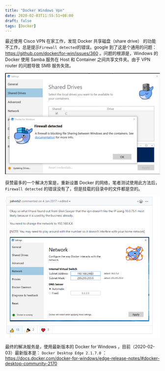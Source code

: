 ```yaml
---
title: "Docker Windows Vpn"
date: 2020-02-03T11:55:51+08:00
draft: false
tags: [Docker]
---
```


最近使用 Cisco VPN 在家工作，发现 Docker 共享磁盘（share drive） 的功能不工作，总是提示`Firewall detected`的错误。google 到了这是个通用的问题： https://github.com/docker/for-win/issues/360 。问题的根源是，Windows 的 Docker 使用 Samba 服务在 Host 和 Container 之间共享文件夹。由于 VPN router 的问题导致 SMB 服务失效。 

![1580702379851](docker-windows-vpn.assets/1580702379851.png)

获赞最多的一个解决方案是，重新设置 Docker 的网络，笔者测试使用此方法后，`Firewall detected` 的错误没有了，但是挂载的目录中的文件都是空的。

![1580703137423](docker-windows-vpn.assets/1580703137423.png)



最终的解决服务是，使用最新版本的 Docker for Windows ，目前（2020-02-03）最新版本是：  `Docker Desktop Edge 2.1.7.0` ： https://docs.docker.com/docker-for-windows/edge-release-notes/#docker-desktop-community-2170 